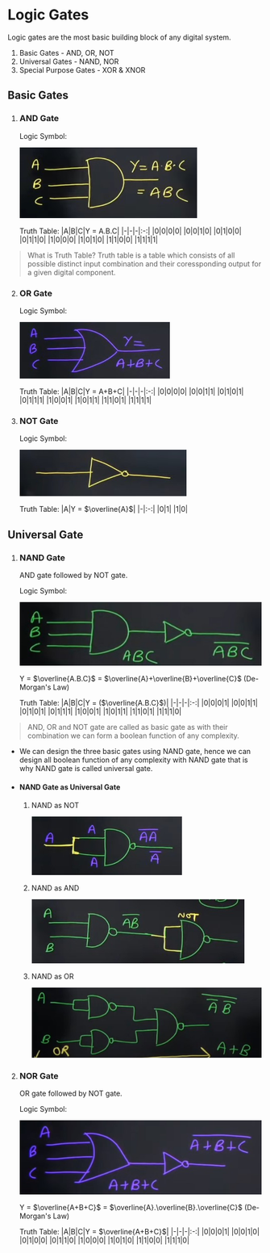 # Logic Gates
Logic gates are the most basic building block of any digital system.

1. Basic Gates - AND, OR, NOT
2. Universal Gates - NAND, NOR
3. Special Purpose Gates - XOR & XNOR

## Basic Gates

1. ### AND Gate
   Logic Symbol: 

   ![](/Images/and_gate_symbol.jpg)
   
   Truth Table:
   |A|B|C|Y = A.B.C|
   |-|-|-|:-:|
   |0|0|0|0|
   |0|0|1|0|
   |0|1|0|0|
   |0|1|1|0|
   |1|0|0|0|
   |1|0|1|0|
   |1|1|0|0|
   |1|1|1|1|

> What is Truth Table? Truth table is a table which consists of all possible distinct input combination and their coressponding output for a given digital component.

2. ### OR Gate
   Logic Symbol: 

   ![](/Images/or_gate_symbol.jpg)
   
   Truth Table:
   |A|B|C|Y = A+B+C|
   |-|-|-|:-:|
   |0|0|0|0|
   |0|0|1|1|
   |0|1|0|1|
   |0|1|1|1|
   |1|0|0|1|
   |1|0|1|1|
   |1|1|0|1|
   |1|1|1|1|

3. ### NOT Gate
   Logic Symbol: 

   ![](/Images/not_gate_symbol.jpg)
   
   Truth Table:
   |A|Y = $\overline{A}$|
   |-|:-:|
   |0|1|
   |1|0|

## Universal Gate

1. ### NAND Gate
   AND gate followed by NOT gate.

   Logic Symbol: 

   ![](/Images/nand_gate_symbol.jpg)

   Y = $\overline{A.B.C}$ = $\overline{A}+\overline{B}+\overline{C}$ (De-Morgan's Law)
   
   Truth Table:
   |A|B|C|Y = ($\overline{A.B.C}$)|
   |-|-|-|:-:|
   |0|0|0|1|
   |0|0|1|1|
   |0|1|0|1|
   |0|1|1|1|
   |1|0|0|1|
   |1|0|1|1|
   |1|1|0|1|
   |1|1|1|0|

> AND, OR and NOT gate are called as basic gate as with their combination we can form a boolean function of any complexity.

- We can design the three basic gates using NAND gate, hence we can design all boolean function of any complexity with NAND gate that is why NAND gate is called universal gate.    

- #### NAND Gate as Universal Gate 
  1. NAND as NOT

     ![](/Images/nand_as_not_gate_symbol.jpg)

  2. NAND as AND

      ![](/Images/nand_as_and_gate_symbol.jpg)

  3. NAND as OR

      ![](/Images/nand_as_or_gate_symbol.jpg)

   

2. ### NOR Gate
   OR gate followed by NOT gate.

   Logic Symbol: 

   ![](/Images/nor_gate_symbol.jpg)

   Y = $\overline{A+B+C}$ = $\overline{A}.\overline{B}.\overline{C}$ (De-Morgan's Law)
   
   Truth Table:
   |A|B|C|Y = $\overline{A+B+C}$|
   |-|-|-|:-:|
   |0|0|0|1|
   |0|0|1|0|
   |0|1|0|0|
   |0|1|1|0|
   |1|0|0|0|
   |1|0|1|0|
   |1|1|0|0|
   |1|1|1|0|
